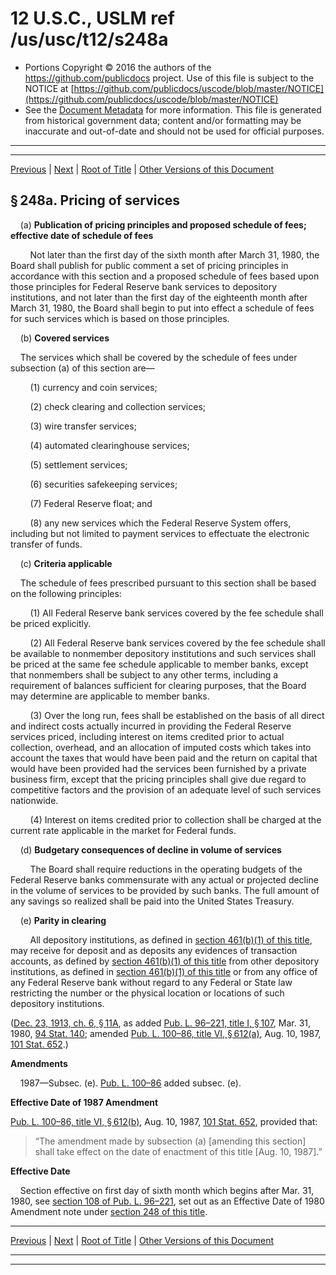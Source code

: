---
---

# 12 U.S.C., USLM ref /us/usc/t12/s248a

* Portions Copyright © 2016 the authors of the https://github.com/publicdocs project.
  Use of this file is subject to the NOTICE at [https://github.com/publicdocs/uscode/blob/master/NOTICE](https://github.com/publicdocs/uscode/blob/master/NOTICE)
* See the [Document Metadata](././../../../../..//README.md) for more information.
  This file is generated from historical government data; content and/or formatting may be inaccurate and out-of-date and should not be used for official purposes.

----------
----------

[Previous](./../../../../..//us/usc/t12/ch3/schII/m__us_usc_t12_s248–1.md) | [Next](./../../../../..//us/usc/t12/ch3/schII/m__us_usc_t12_s248b.md) | [Root of Title](./../../../../../) | [Other Versions of this Document](https://publicdocs.github.io/go/links?ns=uslm&ref=%2Fus%2Fusc%2Ft12%2Fs248a)

## § 248a. Pricing of services

    (a) __Publication of pricing principles and proposed schedule of fees; effective date of schedule of fees__ 

        Not later than the first day of the sixth month after March 31, 1980, the Board shall publish for public comment a set of pricing principles in accordance with this section and a proposed schedule of fees based upon those principles for Federal Reserve bank services to depository institutions, and not later than the first day of the eighteenth month after March 31, 1980, the Board shall begin to put into effect a schedule of fees for such services which is based on those principles.

    (b) __Covered services__ 

    The services which shall be covered by the schedule of fees under subsection (a) of this section are—

        (1) currency and coin services;

        (2) check clearing and collection services;

        (3) wire transfer services;

        (4) automated clearinghouse services;

        (5) settlement services;

        (6) securities safekeeping services;

        (7) Federal Reserve float; and

        (8) any new services which the Federal Reserve System offers, including but not limited to payment services to effectuate the electronic transfer of funds.

    (c) __Criteria applicable__ 

    The schedule of fees prescribed pursuant to this section shall be based on the following principles:

        (1) All Federal Reserve bank services covered by the fee schedule shall be priced explicitly.

        (2) All Federal Reserve bank services covered by the fee schedule shall be available to nonmember depository institutions and such services shall be priced at the same fee schedule applicable to member banks, except that nonmembers shall be subject to any other terms, including a requirement of balances sufficient for clearing purposes, that the Board may determine are applicable to member banks.

        (3) Over the long run, fees shall be established on the basis of all direct and indirect costs actually incurred in providing the Federal Reserve services priced, including interest on items credited prior to actual collection, overhead, and an allocation of imputed costs which takes into account the taxes that would have been paid and the return on capital that would have been provided had the services been furnished by a private business firm, except that the pricing principles shall give due regard to competitive factors and the provision of an adequate level of such services nationwide.

        (4) Interest on items credited prior to collection shall be charged at the current rate applicable in the market for Federal funds.

    (d) __Budgetary consequences of decline in volume of services__ 

        The Board shall require reductions in the operating budgets of the Federal Reserve banks commensurate with any actual or projected decline in the volume of services to be provided by such banks. The full amount of any savings so realized shall be paid into the United States Treasury.

    (e) __Parity in clearing__ 

        All depository institutions, as defined in [section 461(b)(1) of this title][/us/usc/t12/s461/b/1], may receive for deposit and as deposits any evidences of transaction accounts, as defined by [section 461(b)(1) of this title][/us/usc/t12/s461/b/1] from other depository institutions, as defined in [section 461(b)(1) of this title][/us/usc/t12/s461/b/1] or from any office of any Federal Reserve bank without regard to any Federal or State law restricting the number or the physical location or locations of such depository institutions.

([Dec. 23, 1913, ch. 6, § 11A][/us/act/1913-12-23/ch6/s11A], as added [Pub. L. 96–221, title I, § 107][/us/pl/96/221/s107], Mar. 31, 1980, [94 Stat. 140][/us/stat/94/140]; amended [Pub. L. 100–86, title VI, § 612(a)][/us/pl/100/86/s612/a], Aug. 10, 1987, [101 Stat. 652][/us/stat/101/652].)

 __Amendments__ 

    1987—Subsec. (e). [Pub. L. 100–86][/us/pl/100/86] added subsec. (e).

 __Effective Date of 1987 Amendment__ 

[Pub. L. 100–86, title VI, § 612(b)][/us/pl/100/86/s612/b], Aug. 10, 1987, [101 Stat. 652][/us/stat/101/652], provided that: 

> “The amendment made by subsection (a) \[amending this section\] shall take effect on the date of enactment of this title \[Aug. 10, 1987\].”

 __Effective Date__ 

    Section effective on first day of sixth month which begins after Mar. 31, 1980, see [section 108 of Pub. L. 96–221][/us/pl/96/221/s108], set out as an Effective Date of 1980 Amendment note under [section 248 of this title][/us/usc/t12/s248].

----------

[Previous](./../../../../..//us/usc/t12/ch3/schII/m__us_usc_t12_s248–1.md) | [Next](./../../../../..//us/usc/t12/ch3/schII/m__us_usc_t12_s248b.md) | [Root of Title](./../../../../../) | [Other Versions of this Document](https://publicdocs.github.io/go/links?ns=uslm&ref=%2Fus%2Fusc%2Ft12%2Fs248a)

----------
----------

[/us/usc/t12/s461/b/1]: https://publicdocs.github.io/go/links?ns=uslm&ref=%2Fus%2Fusc%2Ft12%2Fs461%2Fb%2F1
[/us/usc/t12/s461/b/1]: https://publicdocs.github.io/go/links?ns=uslm&ref=%2Fus%2Fusc%2Ft12%2Fs461%2Fb%2F1
[/us/usc/t12/s461/b/1]: https://publicdocs.github.io/go/links?ns=uslm&ref=%2Fus%2Fusc%2Ft12%2Fs461%2Fb%2F1
[/us/act/1913-12-23/ch6/s11A]: https://publicdocs.github.io/go/links?ns=uslm&ref=%2Fus%2Fact%2F1913-12-23%2Fch6%2Fs11A
[/us/pl/96/221/s107]: https://publicdocs.github.io/go/links?ns=uslm&ref=%2Fus%2Fpl%2F96%2F221%2Fs107
[/us/stat/94/140]: https://publicdocs.github.io/go/links?ns=uslm&ref=%2Fus%2Fstat%2F94%2F140
[/us/pl/100/86/s612/a]: https://publicdocs.github.io/go/links?ns=uslm&ref=%2Fus%2Fpl%2F100%2F86%2Fs612%2Fa
[/us/stat/101/652]: https://publicdocs.github.io/go/links?ns=uslm&ref=%2Fus%2Fstat%2F101%2F652
[/us/pl/100/86]: https://publicdocs.github.io/go/links?ns=uslm&ref=%2Fus%2Fpl%2F100%2F86
[/us/pl/100/86/s612/b]: https://publicdocs.github.io/go/links?ns=uslm&ref=%2Fus%2Fpl%2F100%2F86%2Fs612%2Fb
[/us/stat/101/652]: https://publicdocs.github.io/go/links?ns=uslm&ref=%2Fus%2Fstat%2F101%2F652
[/us/pl/96/221/s108]: https://publicdocs.github.io/go/links?ns=uslm&ref=%2Fus%2Fpl%2F96%2F221%2Fs108
[/us/usc/t12/s248]: https://publicdocs.github.io/go/links?ns=uslm&ref=%2Fus%2Fusc%2Ft12%2Fs248


